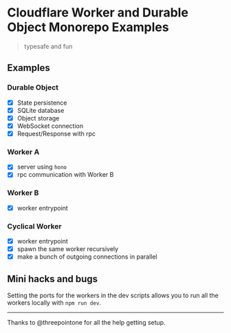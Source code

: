 # Cloudflare Worker and Durable Object Monorepo Examples

> typesafe and fun

## Examples

### Durable Object

- [x] State persistence
- [x] SQLite database
- [x] Object storage
- [x] WebSocket connection
- [x] Request/Response with rpc

### Worker A

- [x] server using `hono`
- [x] rpc communication with Worker B

### Worker B

- [x] worker entrypoint

### Cyclical Worker

- [x] worker entrypoint
- [x] spawn the same worker recursively
- [x] make a bunch of outgoing connections in parallel

## Mini hacks and bugs

Setting the ports for the workers in the dev scripts allows you to run all the workers locally with `npm run dev`.

---

Thanks to @threepointone for all the help getting setup.
